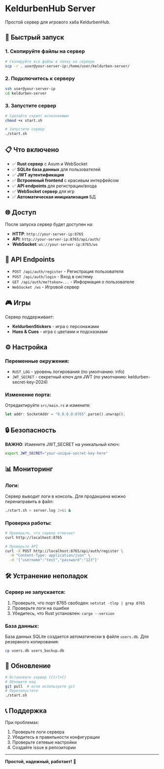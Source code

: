 # KeldurbenHub Server

Простой сервер для игрового хаба KeldurbenHub.

## 🚀 Быстрый запуск

### 1. Скопируйте файлы на сервер
```bash
# Скопируйте все файлы в папку на сервере
scp -r . user@your-server-ip:/home/user/keldurben-server/
```

### 2. Подключитесь к серверу
```bash
ssh user@your-server-ip
cd keldurben-server
```

### 3. Запустите сервер
```bash
# Сделайте скрипт исполняемым
chmod +x start.sh

# Запустите сервер
./start.sh
```

## 📋 Что включено

- ✅ **Rust сервер** с Axum и WebSocket
- ✅ **SQLite база данных** для пользователей
- ✅ **JWT аутентификация** 
- ✅ **Встроенный frontend** с красивым интерфейсом
- ✅ **API endpoints** для регистрации/входа
- ✅ **WebSocket сервер** для игр
- ✅ **Автоматическая инициализация** БД

## 🌐 Доступ

После запуска сервер будет доступен на:
- **HTTP**: `http://your-server-ip:8765`
- **API**: `http://your-server-ip:8765/api/auth/`
- **WebSocket**: `ws://your-server-ip:8765/ws`

## 🔧 API Endpoints

- `POST /api/auth/register` - Регистрация пользователя
- `POST /api/auth/login` - Вход в систему  
- `GET /api/auth/me?token=...` - Информация о пользователе
- `WebSocket /ws` - Игровой сервер

## 🎮 Игры

Сервер поддерживает:
- **KeldurbenStickers** - игра с персонажами
- **Hues & Cues** - игра с цветами и подсказками

## ⚙️ Настройка

### Переменные окружения:
- `RUST_LOG` - уровень логирования (по умолчанию: info)
- `JWT_SECRET` - секретный ключ для JWT (по умолчанию: keldurben-secret-key-2024)

### Изменение порта:
Отредактируйте `src/main.rs` и измените:
```rust
let addr: SocketAddr = "0.0.0.0:8765".parse().unwrap();
```

## 🔒 Безопасность

**ВАЖНО**: Измените JWT_SECRET на уникальный ключ:
```bash
export JWT_SECRET="your-unique-secret-key-here"
```

## 📊 Мониторинг

### Логи:
Сервер выводит логи в консоль. Для продакшена можно перенаправить в файл:
```bash
./start.sh > server.log 2>&1 &
```

### Проверка работы:
```bash
# Проверьте, что сервер отвечает
curl http://localhost:8765

# Проверьте API
curl -X POST http://localhost:8765/api/auth/register \
  -H "Content-Type: application/json" \
  -d '{"username":"test","password":"123"}'
```

## 🛠️ Устранение неполадок

### Сервер не запускается:
1. Проверьте, что порт 8765 свободен: `netstat -tlnp | grep 8765`
2. Проверьте логи на ошибки
3. Убедитесь, что Rust установлен: `cargo --version`

### База данных:
База данных SQLite создается автоматически в файле `users.db`. Для резервного копирования:
```bash
cp users.db users_backup.db
```

## 🔄 Обновление

```bash
# Остановите сервер (Ctrl+C)
# Обновите код
git pull  # если используете git
# Перезапустите
./start.sh
```

## 📞 Поддержка

При проблемах:
1. Проверьте логи сервера
2. Убедитесь в правильности конфигурации
3. Проверьте сетевые настройки
4. Создайте issue в репозитории

---

**Простой, надежный, работает!** 🎯